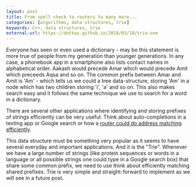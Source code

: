 ```yaml
---
layout: post
title: From spell check to routers to many more...
categories: [algorithms, data structures, trie]
keywords: C++, data structures, trie
external-url: https://dotkay.github.io/2018/03/18/trie-one
---
```


Everyone has seen or even used a dictionary - may be this statement is more true of people from my generation than younger generations. In any case, a phonebook app in a smartphone also lists contact names in alphabetical order. Aakash would precede Amar which would precede Amit which preceeds Aqsa and so on. The common prefix between Amar and Amit is 'Am' - which tells us we could a tree data-structure, storing 'Am' in a node which has two children storing 'i', 'a' and so on. This also makes search easy and it follows the same technique we use to search for a word in a dictionary. 

There are several other applications where identifying and storing prefixes of strings efficiently can be very useful. Think about auto-completions in a texting app or Google search or how a [router could do address matching efficiently](https://github.com/julienschmidt/httprouter). 

This data structure must be something very popular as it seems to have several everyday and important applications. And it is the "Trie". Whenever we have a large number of strings (like protein sequences or words in a language or all possible strings one could type in a Google search box) that share some common prefix, we need to use think about efficiently matching shared prefixes. Trie is very simple and straight-forward to implement as we will see in a future post.